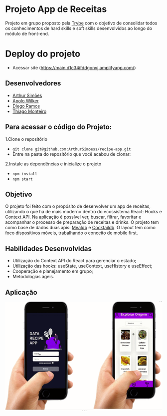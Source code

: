# Projeto App de Receitas

Projeto em grupo proposto pela [Trybe](https://www.betrybe.com/) com o objetivo de consolidar todos os conhecimentos de hard skills e soft skills desenvolvidos ao longo do módulo de front-end.

# Deploy do projeto
- Acessar site (https://main.d1c34ifddgonvj.amplifyapp.com/)

## Desenvolvedores
- [Arthur Simões](https://github.com/ArthurSimoess)
- [Apolo Wilker](https://github.com/APOLOWILKER)
-  [Diego Ramos](https://github.com/Drb-Diego)
- [Thiago Monteiro](https://github.com/thiagoacmonteiro)

## Para acessar o código do Projeto:
1.Clone o repositório

-   `git clone git@github.com:ArthurSimoess/recipe-app.git`
-   Entre na pasta do repositório que você acabou de clonar:

2.Instale as dependências e inicialize o projeto

-   `npm install`
-   `npm start`

## Objetivo

O projeto foi feito com o propósito de desenvolver um app de receitas,  utilizando o que há de mais moderno dentro do ecossistema React: Hooks e Context API. 
Na aplicação é possível ver, buscar, filtrar, favoritar e acompanhar o processo de preparação de receitas e drinks.
O projeto tem como base de dados duas apis: [Mealdb](https://www.themealdb.com/api.php) e [Cocktaildb](https://www.thecocktaildb.com/api.php). 
O  layout tem como foco dispositivos móveis, trabalhando o conceito de mobile first.

## Habilidades Desenvolvidas

-  Utilização do Context API do React para gerenciar o estado;
-  Utilização das hooks: useState, useContext, useHistory e useEffect;
-  Cooperação e planejamento em grupo;
-  Metodologias ágeis.

## Aplicação

<p>
   <img width="550" height="350" src="src/assets/recipeAppGithub.gif" />
</p>
